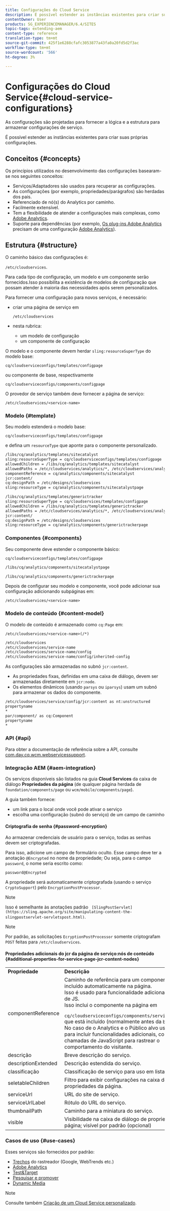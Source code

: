 ```yaml
---
title: Configurações do Cloud Service
description: É possível estender as instâncias existentes para criar suas próprias configurações.
contentOwner: User
products: SG_EXPERIENCEMANAGER/6.4/SITES
topic-tags: extending-aem
content-type: reference
translation-type: tm+mt
source-git-commit: 425f1e6288cfafc3053877a43fa0a20fd5d2f3ac
workflow-type: tm+mt
source-wordcount: '566'
ht-degree: 3%

---
```



# Configurações do Cloud Service{#cloud-service-configurations}

As configurações são projetadas para fornecer a lógica e a estrutura para armazenar configurações de serviço.

É possível estender as instâncias existentes para criar suas próprias configurações.

## Conceitos {#concepts}

Os princípios utilizados no desenvolvimento das configurações basearam-se nos seguintes conceitos:

* Serviços/Adaptadores são usados para recuperar as configurações.
* As configurações (por exemplo, propriedades/parágrafos) são herdadas dos pais.
* Referenciado de nó(s) do Analytics por caminho.
* Facilmente extensível.
* Tem a flexibilidade de atender a configurações mais complexas, como [Adobe Analytics](/help/sites-administering/marketing-cloud.md#integrating-with-adobe-analytics).
* Suporte para dependências (por exemplo, [Os plug-ins Adobe Analytics](/help/sites-administering/marketing-cloud.md#integrating-with-adobe-analytics) precisam de uma configuração [Adobe Analytics](/help/sites-administering/marketing-cloud.md#integrating-with-adobe-analytics)).

## Estrutura {#structure}

O caminho básico das configurações é:

`/etc/cloudservices`.

Para cada tipo de configuração, um modelo e um componente serão fornecidos.Isso possibilita a existência de modelos de configuração que possam atender à maioria das necessidades após serem personalizados.

Para fornecer uma configuração para novos serviços, é necessário:

* criar uma página de serviço em

   `/etc/cloudservices`

* nesta rubrica:

   * um modelo de configuração
   * um componente de configuração

O modelo e o componente devem herdar `sling:resourceSuperType` do modelo base:

`cq/cloudserviceconfigs/templates/configpage`

ou componente de base, respectivamente

`cq/cloudserviceconfigs/components/configpage`

O provedor de serviço também deve fornecer a página de serviço:

`/etc/cloudservices/<service-name>`

### Modelo {#template}

Seu modelo estenderá o modelo base:

`cq/cloudserviceconfigs/templates/configpage`

e defina um `resourceType` que aponte para o componente personalizado.

```xml
/libs/cq/analytics/templates/sitecatalyst
sling:resourceSuperType = cq/cloudserviceconfigs/templates/configpage
allowedChildren = /libs/cq/analytics/templates/sitecatalyst
allowedPaths = /etc/cloudservices/analytics/*, /etc/cloudservices/analytics/.*
componentReference = cq/analytics/components/sitecatalyst
jcr:content/
cq:designPath = /etc/designs/cloudservices
sling:resourceType = cq/analytics/components/sitecatalystpage

/libs/cq/analytics/templates/generictracker
sling:resourceSuperType = cq/cloudservices/templates/configpage
allowedChildren = /libs/cq/analytics/templates/generictracker
allowedPaths = /etc/cloudservices/analytics/*, /etc/cloudservices/analytics/.*
jcr:content/
cq:designPath = /etc/designs/cloudservices
sling:resourceType = cq/analytics/components/generictrackerpage
```

### Componentes {#components}

Seu componente deve estender o componente básico:

`cq/cloudserviceconfigs/templates/configpage`

```xml
/libs/cq/analytics/components/sitecatalystpage

/libs/cq/analytics/components/generictrackerpage
```

Depois de configurar seu modelo e componente, você pode adicionar sua configuração adicionando subpáginas em:

`/etc/cloudservices/<service-name>`

### Modelo de conteúdo {#content-model}

O modelo de conteúdo é armazenado como `cq:Page` em:

`/etc/cloudservices/<service-name>(/*)`

```xml
/etc/cloudservices
/etc/cloudservices/service-name
/etc/cloudservices/service-name/config
/etc/cloudservices/service-name/config/inherited-config
```

As configurações são armazenadas no subnó `jcr:content`.

* As propriedades fixas, definidas em uma caixa de diálogo, devem ser armazenadas diretamente em `jcr:node`.
* Os elementos dinâmicos (usando `parsys` ou `iparsys`) usam um subnó para armazenar os dados do componente.

```xml
/etc/cloudservices/service/config/jcr:content as nt:unstructured
propertyname
*
par/component/ as cq:Component
propertyname
*
```

### API {#api}

Para obter a documentação de referência sobre a API, consulte [com.day.cq.wcm.webservicessupport](https://helpx.adobe.com/experience-manager/6-4/sites/developing/using/reference-materials/javadoc/com/day/cq/wcm/webservicesupport/package-summary.html).

### Integração AEM {#aem-integration}

Os serviços disponíveis são listados na guia **Cloud Services** da caixa de diálogo **Propriedades da página** (de qualquer página herdada de `foundation/components/page` ou `wcm/mobile/components/page`).

A guia também fornece:

* um link para o local onde você pode ativar o serviço
* escolha uma configuração (subnó do serviço) de um campo de caminho

#### Criptografia de senha {#password-encryption}

Ao armazenar credenciais de usuário para o serviço, todas as senhas devem ser criptografadas.

Para isso, adicione um campo de formulário oculto. Esse campo deve ter a anotação `@Encrypted` no nome da propriedade; Ou seja, para o campo `password`, o nome seria escrito como:

`password@Encrypted`

A propriedade será automaticamente criptografada (usando o serviço `CryptoSupport`) pelo `EncryptionPostProcessor`.

>[!NOTE]
>
>Isso é semelhante às anotações padrão ` [SlingPostServlet](https://sling.apache.org/site/manipulating-content-the-slingpostservlet-servletspost.html)`.

>[!NOTE]
>
>Por padrão, as solicitações `EcryptionPostProcessor` somente criptografam `POST` feitas para `/etc/cloudservices`.

#### Propriedades adicionais do jcr da página de serviço:nós de conteúdo {#additional-properties-for-service-page-jcr-content-nodes}

<table> 
 <tbody> 
  <tr> 
   <td><strong>Propriedade</strong></td> 
   <td><strong>Descrição</strong></td> 
  </tr> 
  <tr> 
   <td>componentReference</td> 
   <td>Caminho de referência para um componente a ser incluído automaticamente na página.<br /> Isso é usado para funcionalidade adicional e inclusões de JS.<br /> Isso inclui o componente na página em <br /> <code> cq/cloudserviceconfigs/components/servicecomponents</code><br /> que está incluído (normalmente antes da  <code>body</code> tag).<br /> No caso de o Analytics e o Público alvo usarmos isso para incluir funcionalidades adicionais, como chamadas de JavaScript para rastrear o comportamento do visitante.</td> 
  </tr> 
  <tr> 
   <td>descrição</td> 
   <td>Breve descrição do serviço.<br /> </td> 
  </tr> 
  <tr> 
   <td>descriptionExtended</td> 
   <td>Descrição estendida do serviço.</td> 
  </tr> 
  <tr> 
   <td>classificação</td> 
   <td>Classificação de serviço para uso em listagens.</td> 
  </tr> 
  <tr> 
   <td>seletableChildren</td> 
   <td>Filtro para exibir configurações na caixa de diálogo de propriedades da página.</td> 
  </tr> 
  <tr> 
   <td>serviceUrl</td> 
   <td>URL do site de serviço.</td> 
  </tr> 
  <tr> 
   <td>serviceUrlLabel</td> 
   <td>Rótulo do URL do serviço.</td> 
  </tr> 
  <tr> 
   <td>thumbnailPath</td> 
   <td>Caminho para a miniatura do serviço.</td> 
  </tr> 
  <tr> 
   <td>visible</td> 
   <td>Visibilidade na caixa de diálogo de propriedades da página; visível por padrão (opcional)</td> 
  </tr> 
 </tbody> 
</table>

### Casos de uso {#use-cases}

Esses serviços são fornecidos por padrão:

* [Trechos](/help/sites-administering/external-providers.md)  do rastreador (Google, WebTrends etc.)
* [Adobe Analytics](/help/sites-administering/marketing-cloud.md#integrating-with-adobe-analytics)
* [Test&amp;Target](/help/sites-administering/marketing-cloud.md#integrating-with-adobe-target)
* [Pesquisar e promover](/help/sites-administering/marketing-cloud.md#integrating-with-search-promote)
* [Dynamic Media](/help/sites-administering/marketing-cloud.md#integrating-with-scene)

>[!NOTE]
>
>Consulte também [Criação de um Cloud Service personalizado](/help/sites-developing/extending-cloud-config-custom-cloud.md).

